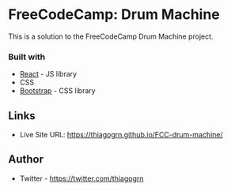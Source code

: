 # FreeCodeCamp: Drum Machine

This is a solution to the FreeCodeCamp Drum Machine project.

### Built with

- [React](https://reactjs.org/) - JS library
- CSS
- [Bootstrap](https://getbootstrap.com/) - CSS library

## Links

- Live Site URL: https://thiagogrn.github.io/FCC-drum-machine/

## Author

- Twitter - https://twitter.com/thiagogrn
